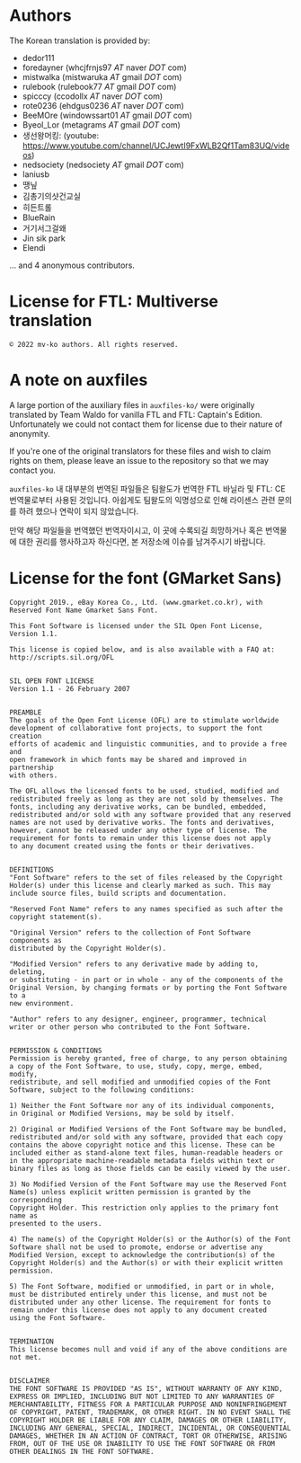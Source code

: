 # Authors

The Korean translation is provided by:

* dedor111
* foredayner (whcjfrnjs97 _AT_ naver _DOT_ com)
* mistwalka (mistwaruka _AT_ gmail _DOT_ com)
* rulebook (rulebook77 _AT_ gmail _DOT_ com)
* spicccy (ccodollx _AT_ naver _DOT_ com)
* rote0236 (ehdgus0236 _AT_ naver _DOT_ com)
* BeeMOre (windowssart01 _AT_ gmail _DOT_ com)
* Byeol_Lor (metagrams _AT_ gmail _DOT_ com)
* 생선왕머킹: (youtube: https://www.youtube.com/channel/UCJewtI9FxWLB2Qf1Tam83UQ/videos)
* nedsociety (nedsociety _AT_ gmail _DOT_ com)
* laniusb
* 땡닢
* 김총기의샷건교실
* 히든트롤
* BlueRain
* 거기서그걸왜
* Jin sik park
* Elendi

... and 4 anonymous contributors.

# License for FTL: Multiverse translation

```
© 2022 mv-ko authors. All rights reserved.
```

# A note on auxfiles

A large portion of the auxiliary files in `auxfiles-ko/` were originally translated by Team Waldo for vanilla FTL and
FTL: Captain's Edition. Unfortunately we could not contact them for license due to their nature of anonymity.

If you're one of the original translators for these files and wish to claim rights on them, please leave an issue to
the repository so that we may contact you.

`auxfiles-ko` 내 대부분의 번역된 파일들은 팀왈도가 번역한 FTL 바닐라 및 FTL: CE 번역물로부터 사용된 것입니다. 아쉽게도
팀왈도의 익명성으로 인해 라이센스 관련 문의를 하려 했으나 연락이 되지 않았습니다.

만약 해당 파일들을 번역했던 번역자이시고, 이 곳에 수록되길 희망하거나 혹은 번역물에 대한 권리를 행사하고자 하신다면,
본 저장소에 이슈를 남겨주시기 바랍니다.


# License for the font (GMarket Sans)

```
Copyright 2019., eBay Korea Co., Ltd. (www.gmarket.co.kr), with Reserved Font Name Gmarket Sans Font.

This Font Software is licensed under the SIL Open Font License, Version 1.1.

This license is copied below, and is also available with a FAQ at: http://scripts.sil.org/OFL


SIL OPEN FONT LICENSE
Version 1.1 - 26 February 2007


PREAMBLE
The goals of the Open Font License (OFL) are to stimulate worldwide
development of collaborative font projects, to support the font creation
efforts of academic and linguistic communities, and to provide a free and
open framework in which fonts may be shared and improved in partnership
with others.

The OFL allows the licensed fonts to be used, studied, modified and
redistributed freely as long as they are not sold by themselves. The
fonts, including any derivative works, can be bundled, embedded,
redistributed and/or sold with any software provided that any reserved
names are not used by derivative works. The fonts and derivatives,
however, cannot be released under any other type of license. The
requirement for fonts to remain under this license does not apply
to any document created using the fonts or their derivatives.


DEFINITIONS
"Font Software" refers to the set of files released by the Copyright
Holder(s) under this license and clearly marked as such. This may
include source files, build scripts and documentation.

"Reserved Font Name" refers to any names specified as such after the
copyright statement(s).

"Original Version" refers to the collection of Font Software components as
distributed by the Copyright Holder(s).

"Modified Version" refers to any derivative made by adding to, deleting,
or substituting - in part or in whole - any of the components of the
Original Version, by changing formats or by porting the Font Software to a
new environment.

"Author" refers to any designer, engineer, programmer, technical
writer or other person who contributed to the Font Software.


PERMISSION & CONDITIONS
Permission is hereby granted, free of charge, to any person obtaining
a copy of the Font Software, to use, study, copy, merge, embed, modify,
redistribute, and sell modified and unmodified copies of the Font
Software, subject to the following conditions:

1) Neither the Font Software nor any of its individual components,
in Original or Modified Versions, may be sold by itself.

2) Original or Modified Versions of the Font Software may be bundled,
redistributed and/or sold with any software, provided that each copy
contains the above copyright notice and this license. These can be
included either as stand-alone text files, human-readable headers or
in the appropriate machine-readable metadata fields within text or
binary files as long as those fields can be easily viewed by the user.

3) No Modified Version of the Font Software may use the Reserved Font
Name(s) unless explicit written permission is granted by the corresponding
Copyright Holder. This restriction only applies to the primary font name as
presented to the users.

4) The name(s) of the Copyright Holder(s) or the Author(s) of the Font
Software shall not be used to promote, endorse or advertise any
Modified Version, except to acknowledge the contribution(s) of the
Copyright Holder(s) and the Author(s) or with their explicit written
permission.

5) The Font Software, modified or unmodified, in part or in whole,
must be distributed entirely under this license, and must not be
distributed under any other license. The requirement for fonts to
remain under this license does not apply to any document created
using the Font Software.


TERMINATION
This license becomes null and void if any of the above conditions are
not met.


DISCLAIMER
THE FONT SOFTWARE IS PROVIDED "AS IS", WITHOUT WARRANTY OF ANY KIND,
EXPRESS OR IMPLIED, INCLUDING BUT NOT LIMITED TO ANY WARRANTIES OF
MERCHANTABILITY, FITNESS FOR A PARTICULAR PURPOSE AND NONINFRINGEMENT
OF COPYRIGHT, PATENT, TRADEMARK, OR OTHER RIGHT. IN NO EVENT SHALL THE
COPYRIGHT HOLDER BE LIABLE FOR ANY CLAIM, DAMAGES OR OTHER LIABILITY,
INCLUDING ANY GENERAL, SPECIAL, INDIRECT, INCIDENTAL, OR CONSEQUENTIAL
DAMAGES, WHETHER IN AN ACTION OF CONTRACT, TORT OR OTHERWISE, ARISING
FROM, OUT OF THE USE OR INABILITY TO USE THE FONT SOFTWARE OR FROM
OTHER DEALINGS IN THE FONT SOFTWARE.
```
